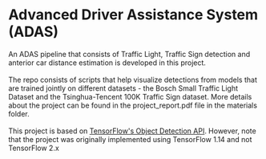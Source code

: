 # Advanced Driver Assistance System (ADAS)


An ADAS pipeline that consists of Traffic Light, Traffic Sign detection and anterior car distance estimation is developed in this project.<br/><br/>
The repo consists of scripts that help visualize detections from models that are trained jointly on different datasets - the Bosch Small Traffic Light Dataset and the Tsinghua-Tencent 100K Traffic Sign dataset. More details about the project can be found in the project_report.pdf file in the materials folder. <br/><br/>
This project is based on [TensorFlow's Object Detection API](https://github.com/tensorflow/models/tree/master/research/object_detection). However, note that the project was originally implemented using TensorFlow 1.14 and not TensorFlow 2.x

